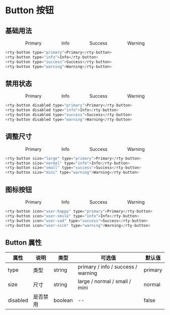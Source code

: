 # Button 按钮

<script setup>
import { rtyButton, rtySvg } from 'rty-ui-plus'
import 'rty-ui-plus/es/style.css'
</script>

## 基础用法

<div class="group-list">
  <rty-button type="primary">Primary</rty-button> <rty-button type="info">Info</rty-button> 
  <rty-button type="success">Success</rty-button> <rty-button type="warning">Warning</rty-button>
</div>

```js
<rty-button type="primary">Primary</rty-button>
<rty-button type="info">Info</rty-button>
<rty-button type="success">Success</rty-button>
<rty-button type="warning">Warning</rty-button>
```

## 禁用状态

<div class="group-list">
  <rty-button disabled type="primary">Primary</rty-button> <rty-button disabled type="info">Info</rty-button> <rty-button disabled type="success">Success</rty-button> <rty-button disabled type="warning">Warning</rty-button>
</div>

```js
<rty-button disabled type="primary">Primary</rty-button>
<rty-button disabled type="info">Info</rty-button>
<rty-button disabled type="success">Success</rty-button>
<rty-button disabled type="warning">Warning</rty-button>
```

## 调整尺寸

<div class="group-list">
  <rty-button size="large" type="primary">Primary</rty-button> 
  <rty-button size="normal" type="info">Info</rty-button> 
  <rty-button size="small" type="success">Success</rty-button> 
  <rty-button size="mini" type="warning">Warning</rty-button>
</div>

```js
<rty-button size="large" type="primary">Primary</rty-button>
<rty-button size="normal" type="info">Info</rty-button>
<rty-button size="small" type="success">Success</rty-button>
<rty-button size="mini" type="warning">Warning</rty-button>
```

## 图标按钮

<div class="group-list">
  <rty-button icon="user-happy" type="primary">Primary</rty-button>
  <rty-button icon="user-smile" type="info">Info</rty-button>
  <rty-button icon="user-sad" type="success">Success</rty-button>
  <rty-button icon="user-sick" type="warning">Warning</rty-button>
</div>

```js
<rty-button icon="user-happy" type="primary">Primary</rty-button>
<rty-button icon="user-smile" type="info">Info</rty-button>
<rty-button icon="user-sad" type="success">Success</rty-button>
<rty-button icon="user-sick" type="warning">Warning</rty-button>
```

## Button 属性

| 属性     | 说明     | 类型    | 可选值                             | 默认值  |
| -------- | -------- | ------- | ---------------------------------- | ------- |
| type     | 类型     | string  | primary / info / success / warning | primary |
| size     | 尺寸     | string  | large / normal / small / mini      | normal  |
| disabled | 是否禁用 | boolean | --                                 | false   |

<style lang="scss" scoped>
.group-list {
  display:flex;
  justify-content:space-evenly;
  align-items:center
}
</style>

<!-- | 属性 | 说明 | 类型 | 可选值 | 默认值 |
| ---- | ---- | ---- | ------ | ------ |
|      |      |      |        |        |
|      |      |      |        |        |
|      |      |      |        |        | -->
